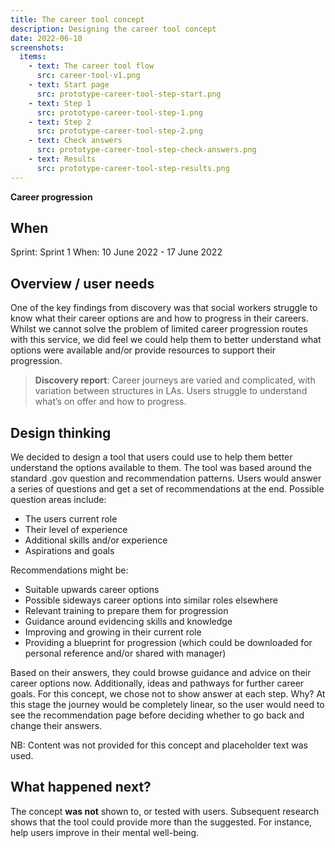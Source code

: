 ```yaml
---
title: The career tool concept
description: Designing the career tool concept
date: 2022-06-10
screenshots:
  items:
    - text: The career tool flow
      src: career-tool-v1.png
    - text: Start page
      src: prototype-career-tool-step-start.png
    - text: Step 1
      src: prototype-career-tool-step-1.png
    - text: Step 2
      src: prototype-career-tool-step-2.png
    - text: Check answers
      src: prototype-career-tool-step-check-answers.png
    - text: Results
      src: prototype-career-tool-step-results.png
---
```


<strong class="govuk-tag govuk-tag--purple">Career progression</strong>

## When
Sprint: Sprint 1
When: 10 June 2022 - 17 June 2022

## Overview / user needs
One of the key findings from discovery was that social workers struggle to know what their career options are and how to progress in their careers. Whilst we cannot solve the problem of limited career progression routes with this service, we did feel we could help them to better understand what options were available and/or provide resources to support their progression.

> **Discovery report**: Career journeys are varied and complicated, with variation between structures in LAs. Users struggle to understand what’s on offer and how to progress.

## Design thinking
We decided to design a tool that users could use to help them better understand the options available to them. The tool was based around the standard .gov question and recommendation patterns. Users would answer a series of questions and get a set of recommendations at the end. Possible question areas include:

- The users current role
- Their level of experience
- Additional skills and/or experience
- Aspirations and goals

Recommendations might be:

- Suitable upwards career options
- Possible sideways career options into similar roles elsewhere
- Relevant training to prepare them for progression
- Guidance around evidencing skills and knowledge
- Improving and growing in their current role
- Providing a blueprint for progression (which could be downloaded for personal reference and/or shared with manager)

Based on their answers, they could browse guidance and advice on their career options now. Additionally, ideas and pathways for further career goals. For this concept, we chose not to show answer at each step. Why? At this stage the journey would be completely linear, so the user would need to see the recommendation page before deciding whether to go back and change their answers.

NB: Content was not provided for this concept and placeholder text was used.

## What happened next?
The concept **was not** shown to, or tested with users. Subsequent research shows that the tool could provide more than the suggested. For instance, help users improve in their mental well-being.


